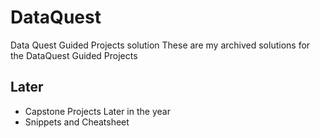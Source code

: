# DataQuest
Data Quest Guided Projects solution
These are my archived solutions for the DataQuest Guided Projects



## Later
- Capstone Projects Later in the year
- Snippets and Cheatsheet
